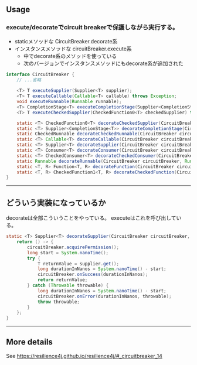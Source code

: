 
## Usage

### execute/decorateでcircuit breakerで保護しながら実行する。

* staticメソッドな CircuitBreaker.decorate系
* インスタンスメソッドな circuitBreaker.execute系
    * 中でdecorate系のメソッドを使っている
    * 次のバージョンでインスタンスメソッドにもdecorate系が追加された

```java
interface CircuitBreaker {
    // ...省略
    
    <T> T executeSupplier(Supplier<T> supplier);
    <T> T executeCallable(Callable<T> callable) throws Exception;
    void executeRunnable(Runnable runnable);
    <T> CompletionStage<T> executeCompletionStage(Supplier<CompletionStage<T>> supplier);
    <T> T executeCheckedSupplier(CheckedFunction0<T> checkedSupplier) throws Throwable;

    static <T> CheckedFunction0<T> decorateCheckedSupplier(CircuitBreaker circuitBreaker, CheckedFunction0<T> supplier);
    static <T> Supplier<CompletionStage<T>> decorateCompletionStage(CircuitBreaker circuitBreaker, Supplier<CompletionStage<T>> supplier);
    static CheckedRunnable decorateCheckedRunnable(CircuitBreaker circuitBreaker, CheckedRunnable runnable);
    static <T> Callable<T> decorateCallable(CircuitBreaker circuitBreaker, Callable<T> callable);
    static <T> Supplier<T> decorateSupplier(CircuitBreaker circuitBreaker, Supplier<T> supplier);
    static <T> Consumer<T> decorateConsumer(CircuitBreaker circuitBreaker, Consumer<T> consumer);
    static <T> CheckedConsumer<T> decorateCheckedConsumer(CircuitBreaker circuitBreaker, CheckedConsumer<T> consumer);
    static Runnable decorateRunnable(CircuitBreaker circuitBreaker, Runnable runnable);
    static <T, R> Function<T, R> decorateFunction(CircuitBreaker circuitBreaker, Function<T, R> function);
    static <T, R> CheckedFunction1<T, R> decorateCheckedFunction(CircuitBreaker circuitBreaker, CheckedFunction1<T, R> function);
}
```

---

## どういう実装になっているか

decorateは全部こういうことをやっている。
executeはこれを呼び出している。

```java
static <T> Supplier<T> decorateSupplier(CircuitBreaker circuitBreaker, Supplier<T> supplier){
    return () -> {
        circuitBreaker.acquirePermission();
        long start = System.nanoTime();
        try {
            T returnValue = supplier.get();
            long durationInNanos = System.nanoTime() - start;
            circuitBreaker.onSuccess(durationInNanos);
            return returnValue;
        } catch (Throwable throwable) {
            long durationInNanos = System.nanoTime() - start;
            circuitBreaker.onError(durationInNanos, throwable);
            throw throwable;
        }
    };
}
```

---

## More details

See https://resilience4j.github.io/resilience4j/#_circuitbreaker_14